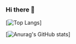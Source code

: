 ### Hi there 👋

[![Top Langs](https://github-readme-stats.vercel.app/api/top-langs/?username=YutaSato0717&layout=compact&theme=tokyonight)]

[![Anurag's GitHub stats](https://github-readme-stats.vercel.app/api?username=YutaSato0717)]
